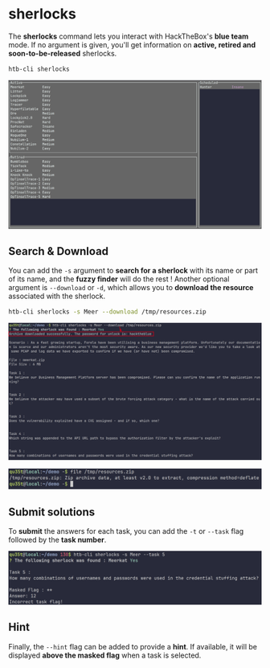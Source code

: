 # sherlocks

The **sherlocks** command lets you interact with HackTheBox's **blue team** mode. If no argument is given, you'll get information on **active, retired and soon-to-be-released** sherlocks.

```bash
htb-cli sherlocks
```

![Sherlocks](/assets/commands/sherlocks/sherlocks.png)

## Search & Download

You can add the `-s` argument to **search for a sherlock** with its name or part of its name, and the **fuzzy finder** will do the rest ! Another optional argument is `--download` or `-d`, which allows you to **download the resource** associated with the sherlock.

```bash
htb-cli sherlocks -s Meer --download /tmp/resources.zip
```

![Download](/assets/commands/sherlocks/download.png)

![File](/assets/commands/sherlocks/file.png)

## Submit solutions

To **submit** the answers for each task, you can add the `-t` or `--task` flag followed by the **task number**.

![Submit](/assets/commands/sherlocks/submit.png)

## Hint

Finally, the `--hint` flag can be added to provide a **hint**. If available, it will be displayed **above the masked flag** when a task is selected.